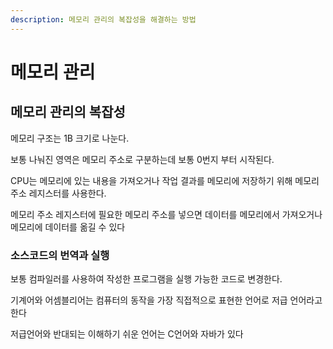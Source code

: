 ```yaml
---
description: 메모리 관리의 복잡성을 해결하는 방법
---
```


# 메모리 관리

## 메모리 관리의 복잡성

메모리 구조는 1B 크기로 나눈다.&#x20;

보통 나눠진 영역은 메모리 주소로 구분하는데 보통 0번지 부터 시작된다.&#x20;

CPU는 메모리에 있는 내용을 가져오거나 작업 결과를 메모리에 저장하기 위해 메모리 주소 레지스터를 사용한다.&#x20;

메모리 주소 레지스터에 필요한 메모리 주소를 넣으면 데이터를 메모리에서 가져오거나 메모리에 데이터를 옮길 수 있다

### 소스코드의 번역과 실행

보통 컴파일러를 사용하여 작성한 프로그램을 실행 가능한 코드로 변경한다.

기계어와 어셈블리어는 컴퓨터의 동작을 가장 직접적으로 표현한 언어로 저급 언어라고 한다

저급언어와 반대되는 이해하기 쉬운 언어는 C언어와 자바가 있다

